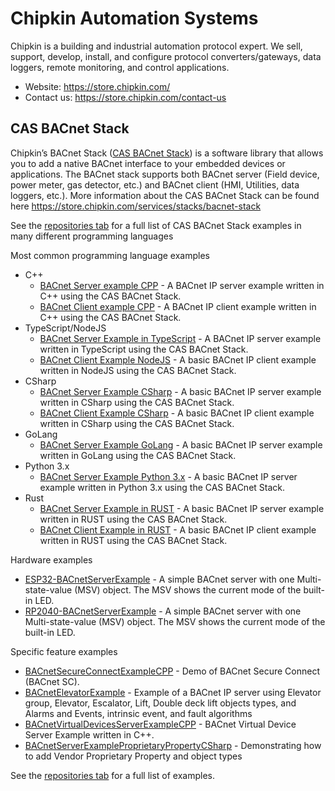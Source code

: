 # Chipkin Automation Systems 
Chipkin is a building and industrial automation protocol expert. We sell, support, develop, install, and configure protocol converters/gateways, data loggers, remote monitoring, and control applications.

- Website: https://store.chipkin.com/
- Contact us: https://store.chipkin.com/contact-us

## CAS BACnet Stack 

Chipkin’s BACnet Stack ([CAS BACnet Stack](https://store.chipkin.com/services/stacks/bacnet-stack)) is a software library that allows you to add a native BACnet interface to your embedded devices or applications. The BACnet stack supports both BACnet server (Field device, power meter, gas detector, etc.) and BACnet client (HMI, Utilities, data loggers, etc.). More information about the CAS BACnet Stack can be found here https://store.chipkin.com/services/stacks/bacnet-stack

See the [repositories tab](https://github.com/orgs/chipkin/repositories) for a full list of CAS BACnet Stack examples in many different programming languages 

Most common programming language examples 

- C++
  - [BACnet Server example CPP](https://github.com/chipkin/BACnetServerExampleCPP) - A BACnet IP server example written in C++ using the CAS BACnet Stack.
  - [BACnet Client example CPP](https://github.com/chipkin/BACnetClientExampleCPP) - A BACnet IP client example written in C++ using the CAS BACnet Stack.  
- TypeScript/NodeJS
  - [BACnet Server Example in TypeScript](https://github.com/chipkin/BACnetServerExampleTypeScript) - A BACnet IP server example written in TypeScript using the CAS BACnet Stack.
  - [BACnet Client Example NodeJS](https://github.com/chipkin/BACnetClientExampleNodeJS) - A basic BACnet IP client example written in NodeJS using the CAS BACnet Stack.
- CSharp
  - [BACnet Server Example CSharp](https://github.com/chipkin/BACnetServerExampleCSharp) - A basic BACnet IP server example written in CSharp using the CAS BACnet Stack.
  - [BACnet Client Example CSharp](https://github.com/chipkin/BACnetClientExampleCSharp) - A basic BACnet IP client example written in CSharp using the CAS BACnet Stack.
- GoLang
  - [BACnet Server Example GoLang](https://github.com/chipkin/BACnetServerExampleGolang) - A basic BACnet IP server example written in GoLang using the CAS BACnet Stack.
- Python 3.x
  - [BACnet Server Example Python 3.x](https://github.com/chipkin/BACnetServerExamplePython) - A basic BACnet IP server example written in Python 3.x using the CAS BACnet Stack.
- Rust
  - [BACnet Server Example in RUST](https://github.com/chipkin/BACnetServerExampleRUST) - A basic BACnet IP server example written in RUST using the CAS BACnet Stack.
  - [BACnet Client Example in RUST](https://github.com/chipkin/BACnetClientExampleRUST) - A basic BACnet IP client example written in RUST using the CAS BACnet Stack.

Hardware examples

- [ESP32-BACnetServerExample](https://github.com/chipkin/ESP32-BACnetServerExample) - A simple BACnet server with one Multi-state-value (MSV) object. The MSV shows the current mode of the built-in LED.
- [RP2040-BACnetServerExample](https://github.com/chipkin/RP2040-BACnetServerExample) - A simple BACnet server with one Multi-state-value (MSV) object. The MSV shows the current mode of the built-in LED.

Specific feature examples

- [BACnetSecureConnectExampleCPP](https://github.com/chipkin/BACnetSecureConnectExampleCPP) - Demo of BACnet Secure Connect (BACnet SC).
- [BACnetElevatorExample](https://github.com/chipkin/BACnetElevatorExample) - Example of a BACnet IP server using Elevator group, Elevator, Escalator, Lift, Double deck lift objects types, and Alarms and Events, intrinsic event, and fault algorithms
- [BACnetVirtualDevicesServerExampleCPP](https://github.com/chipkin/BACnetVirtualDevicesServerExampleCPP) - BACnet Virtual Device Server Example written in C++.
- [BACnetServerExampleProprietaryPropertyCSharp](https://github.com/chipkin/BACnetServerExampleProprietaryPropertyCSharp) - Demonstrating how to add Vendor Proprietary Property and object types

See the [repositories tab](https://github.com/orgs/chipkin/repositories) for a full list of examples.
